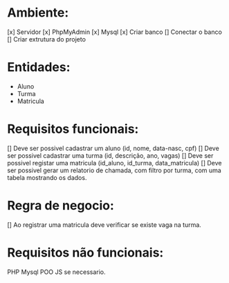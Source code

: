 # Ambiente:

[x] Servidor
[x] PhpMyAdmin
[x] Mysql
[x] Criar banco
[] Conectar o banco
[] Criar extrutura do projeto

# Entidades:

- Aluno
- Turma
- Matricula

# Requisitos funcionais:

[] Deve ser possivel cadastrar um aluno (id, nome, data-nasc, cpf)
[] Deve ser possivel cadastrar uma turma (id, descrição, ano, vagas)
[] Deve ser possivel registar uma matricula (id_aluno, id_turma, data_matricula)
[] Deve ser possivel gerar um relatorio de chamada, com filtro por turma, com uma tabela mostrando os dados.

# Regra de negocio:

[] Ao registrar uma matricula deve verificar se existe vaga na turma.

# Requisitos não funcionais:

PHP
Mysql
POO
JS se necessario.

